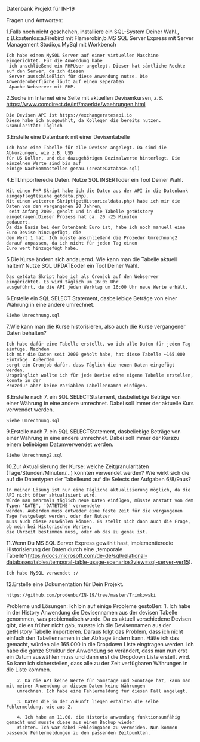 Datenbank Projekt für IN-19

Fragen und Antworten:

1.Falls noch nicht geschehen, installiere ein SQL-System Deiner Wahl., z.B.kostenlos:a.Firebird mit Flamerobin,b.MS SQL Server Express mit Server Management Studio,c.MySql mit Workbench
    
    Ich habe einen MySQL Server auf einer virtuellen Maschine eingerichtet. Für die Anwendung habe
     ich anschließend ein PHPUser angelegt. Dieser hat sämtliche Rechte auf den Server, da ich diesen
     Server ausschließlich für diese Anwendung nutze. Die Anwenderoberfläche läuft auf einen seperaten 
     Apache Webserver mit PHP. 


2.Suche im Internet eine Seite mit aktuellen Devisenkursen, z.B. https://www.comdirect.de/inf/maerkte/waehrungen.html
    
    Die Devisen API ist https://exchangeratesapi.io 
    Diese habe ich ausgewählt, da Kollegen die bereits nutzen.
    Granularität: Täglich


3.Erstelle eine Datenbank mit einer Devisentabelle
    
    Ich habe eine Tabelle für alle Devisen angelegt. Da sind die Abkürzungen, wie z.B. USD 
    für US Dollar, und die dazugehörigen Dezimalwerte hinterlegt. Die einzelnen Werte sind bis auf 
    einige Nachkommastellen genau.(createDatabase.sql)


4.ETLImportieredie Daten. Nutze SQL INSERToder ein Tool Deiner Wahl.
    
    Mit einen PHP Skript habe ich die Daten aus der API in die Datenbank eingepflegt(siehe getdata.php).
	Mit einem weiteren Skript(getHistoricaldata.php) habe ich mir die Daten von den vergangenen 20 Jahren,
     seit Anfang 2000, geholt und in die Tabelle getHistory eingetragen.Dieser Prozess hat ca. 20 -25 Minuten
    gedauert. 
    Da die Basis bei der Datenbank Euro ist, habe ich noch manuell eine Euro Devise hinzugefügt, die 
    den Wert 1 hat. Ich musste anschließend die Prozedur Umrechnung2 darauf anpassen, da ich nicht für jeden Tag einen
    Euro wert hinzugefügt habe.  


5.Die Kurse ändern sich andauernd. Wie kann man die Tabelle aktuell halten? Nutze SQL UPDATEoder ein Tool Deiner Wahl.
    
    Das getdata Skript habe ich als Cronjob auf den Webserver eingerichtet. Es wird täglich um 16:05 Uhr
    ausgeführt, da die API jeden Werktag um 16:00 Uhr neue Werte erhält.


6.Erstelle ein SQL SELECT Statement, dasbeliebige Beträge von einer Währung in eine andere umrechnet.
    
    Siehe Umrechnung.sql


7.Wie kann man die Kurse historisieren, also auch die Kurse vergangener Daten behalten?
    
    Ich habe dafür eine Tabelle erstellt, wo ich alle Daten für jeden Tag einfüge. Nachdem 
    ich mir die Daten seit 2000 geholt habe, hat diese Tabelle ~165.000 Einträge. Außerdem 
    sorgt ein Cronjob dafür, dass Täglich die neuen Daten eingefügt werden.
    Ursprünglich wollte ich für jede Devise eine eigene Tabelle erstellen, konnte in der 
    Prozedur aber keine Variablen Tabellennamen einfügen. 


8.Erstelle nach 7. ein SQL SELECTStatement, dasbeliebige Beträge von einer Währung in eine andere umrechnet. Dabei soll immer der aktuelle Kurs verwendet werden.
    
    Siehe Umrechnung.sql


9.Erstelle nach 7. ein SQL SELECTStatement, dasbeliebige Beträge von einer Währung in eine andere umrechnet. Dabei soll immer der Kurszu einem beliebigen Datumverwendet werden.
    
    Siehe Umrechnung2.sql


10.Zur Aktualisierung der Kurse: welche Zeitgranularitäten (Tage/Stunden/Minuten/...) könnten verwendet werden? Wie wirkt sich die auf die Datentypen der Tabelleund auf die Selects der Aufgaben 6/8/9aus?

    In meiner Lösung ist nur eine Tägliche aktualisierung möglich, da die API nicht öfter aktualisiert wird. 
    Würde man mehrmals täglich neue Daten einfügen, müsste anstatt von dem Typen 'DATE', 'DATETIME' verwendete
    werden. Außerdem muss entweder eine feste Zeit für die vergangenen Tage festgelegt werden, oder der Nutzer 
    muss auch diese auswählen können. Es stellt sich dann auch die Frage, ob mein bei Historischen Werten, 
    die Uhrzeit bestimmen muss, oder ob das zu genau ist. 


11.Wenn Du MS SQL Server Express gewählt hast, implementieredie Historisierung der Daten durch eine „temporale Tabelle“(https://docs.microsoft.com/de-de/sql/relational-databases/tables/temporal-table-usage-scenarios?view=sql-server-ver15).

    Ich habe MySQL verwendet :/


12.Erstelle eine Dokumentation für Dein Projekt. 

    https://github.com/prodenbu/IN-19/tree/master/Trimkowski


Probleme und Lösungen:
    Ich bin auf einige Probleme gestoßen:
        1. Ich habe in der History Anwendung die Devisennamen aus der devisen Tabelle genommen, was problematisch wurde. 
		Da es aktuell verschiedene Devisen gibt, die es früher nicht gab, musste ich 
        die Devisennamen aus der getHistory Tabelle importieren. Daraus folgt das Problem, dass ich nicht einfach den Tabellennamen 
		in der Abfrage ändern kann. Hätte ich das gemacht, würden alle 165.000 in die Dropdown Liste eingtragen werden.
		Ich habe die ganze Struktur der Anwendung so verändert, dass man nun erst ein Datum auswählen muss und dann erst 
		die Dropdown Liste erstellt wird. So kann ich sicherstellen, dass alle zu der Zeit verfügbaren Währungen in die Liste kommen. 

        2. Da die API keine Werte für Samstage und Sonntage hat, kann man mit meiner Anwendung an diesen Daten keine Währungen
		umrechnen. Ich habe eine Fehlermeldung für diesen Fall angelegt.

        3. Daten die in der Zukunft liegen erhalten die selbe Fehlermeldung, wie aus 2. 
		
		4. Ich habe am 11.06. die Historie anwendung funktionsunfähig gemacht und musste diese aus einem Backup wieder
		richten. Ich war dabei Fehleingaben zu vermeiden. Nun kommen passende Fehlermeldungen zu den passenden Zeitpunkten. 
